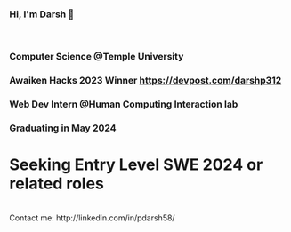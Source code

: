 ### Hi, I'm Darsh 👋
<br>

### Computer Science @Temple University
### Awaiken Hacks 2023 Winner https://devpost.com/darshp312
### Web Dev Intern @Human Computing Interaction lab
### Graduating in May 2024

<h1>Seeking Entry Level SWE 2024 or related roles</h1>
<br>
Contact me: http://linkedin.com/in/pdarsh58/









